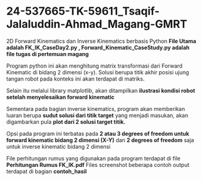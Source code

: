 # 24-537665-TK-59611_Tsaqif-Jalaluddin-Ahmad_Magang-GMRT
2D Forward Kinematics dan Inverse Kinematics berbasis Python
**File Utama adalah FK_IK_CaseDay2.py , Forward_Kinematic_CaseStudy.py adalah file tugas di pertemuan magang**

Program python ini akan menghitung matrix transformasi dari Forward Kinematic di bidang 2 dimensi (x-y).
Solusi berupa titik akhir posisi ujung tangan robot pada konteks ini akan terdapat di matriks.

Selain itu melalui library matplotlib, akan ditampilkan **ilustrasi kondisi robot setelah menyelesaikan forward kinematic**

Sementara pada bagian inverse kinematics, program akan memberikan luaran berupa **sudut solusi dari titik target** yang menjadi masukan,
akan digambarkan pula **plot dari 2 solusi target titik.**

Opsi pada program ini terbatas pada **2 atau 3 degrees of freedom untuk forward kinematic bidang 2 dimensi (X-Y)** dan
**2 degrees of freedom** saja untuk inverse kinematic bidang 2 dimensi

File perhitungan rumus yang digunakan pada program terdapat di file **Perhitungan Rumus FK_IK.pdf**
Files screenshot beberapa contoh output terdapat di bagian **contoh_hasil**
